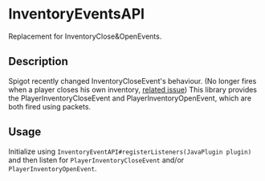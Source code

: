 # InventoryEventsAPI
Replacement for InventoryClose&amp;OpenEvents.

## Description

Spigot recently changed InventoryCloseEvent's behaviour. (No longer fires when a player closes his own inventory, [related issue](https://github.com/PaperMC/Paper/issues/3733))
This library provides the PlayerInventoryCloseEvent and PlayerInventoryOpenEvent, which are both fired using packets.

## Usage

Initialize using ``InventoryEventAPI#registerListeners(JavaPlugin plugin)`` and then listen for `PlayerInventoryCloseEvent` and/or `PlayerInventoryOpenEvent`.
